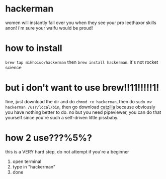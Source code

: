 # hackerman
women will instantly fall over you when they see your pro leethaxor skills anon! i'm sure your waifu would be proud!
# how to install
  ````brew tap mikhoiuo/hackerman````
  then
  ````brew install hackerman````. it's not rocket science
# but i don't want to use brew!!11!!!!!1!
fine, just download the dir and do ````chmod +x hackerman````, then do ````sudo mv hackerman /usr/local/bin````, then go download [catzilla](https://github.com/mikhoiuo/catzilla) because obviously you have nothing better to do. no but you need pipeviewer, you can do that yourself since you're such a self-driven little pissbaby.
# how 2 use???%5%?
this is a VERY hard step, do not attempt if you're a beginner
1. open terminal
2. type in "hackerman"
3. done
